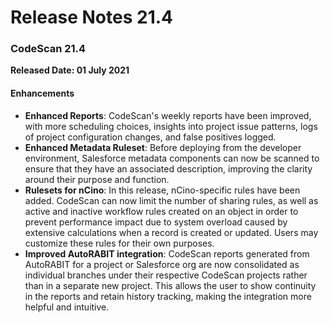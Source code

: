 # Release Notes 21.4

### CodeScan 21.4 <a href="#codescan-214" id="codescan-214"></a>

**Released Date: 01 July 2021**

#### Enhancements <a href="#enhancements" id="enhancements"></a>

* **Enhanced Reports**: CodeScan's weekly reports have been improved, with more scheduling choices, insights into project issue patterns, logs of project configuration changes, and false positives logged.
* **Enhanced Metadata Ruleset**: Before deploying from the developer environment, Salesforce metadata components can now be scanned to ensure that they have an associated description, improving the clarity around their purpose and function.
* **Rulesets for nCino**: In this release, nCino-specific rules have been added. CodeScan can now limit the number of sharing rules, as well as active and inactive workflow rules created on an object in order to prevent performance impact due to system overload caused by extensive calculations when a record is created or updated. Users may customize these rules for their own purposes.
* **Improved AutoRABIT integration**: CodeScan reports generated from AutoRABIT for a project or Salesforce org are now consolidated as individual branches under their respective CodeScan projects rather than in a separate new project. This allows the user to show continuity in the reports and retain history tracking, making the integration more helpful and intuitive.
